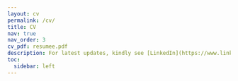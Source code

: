 ```yaml
---
layout: cv
permalink: /cv/
title: CV
nav: true
nav_order: 3
cv_pdf: resumee.pdf
description: For latest updates, kindly see [LinkedIn](https://www.linkedin.com/in/aarti-sharma01/).
toc:
  sidebar: left
---
```

